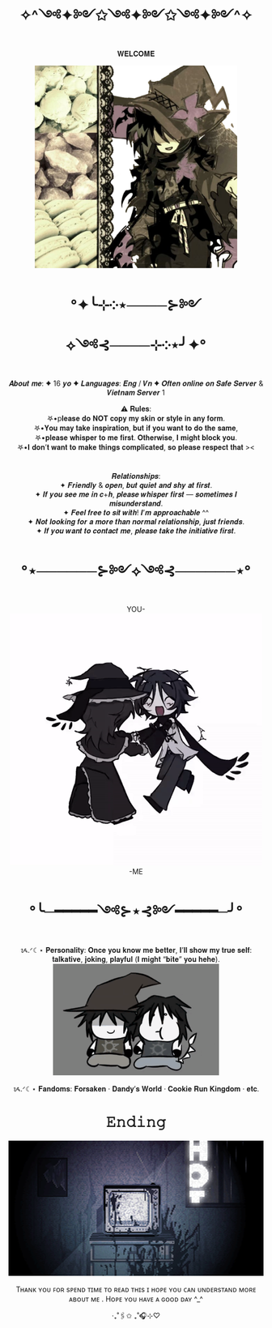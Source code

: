 <div align="center"> 

  #  ✧^༺✦༻✩༺✦༻✩༺✦༻^✧
  𝐖𝐄𝐋𝐂𝐎𝐌𝐄
</div>

<div align="center">
  <img src="09b6b5904bda0dff19cad1626dba0bd8_preview_rev_1.png" width="400">
</div>
<div align="center"> 
  
 # °✦╰⊹༶⋆────⊱༻⟡༺⊰────⊹༶⋆╯✦°
 
</div>
<div align="center"> 
𝑨𝒃𝒐𝒖𝒕 𝒎𝒆:
✦ 16 𝒚𝒐
✦ 𝑳𝒂𝒏𝒈𝒖𝒂𝒈𝒆𝒔: 𝑬𝒏𝒈 / 𝑽𝒏
✦ 𝑶𝒇𝒕𝒆𝒏 𝒐𝒏𝒍𝒊𝒏𝒆 𝒐𝒏 𝑺𝒂𝒇𝒆 𝑺𝒆𝒓𝒗𝒆𝒓 & 𝑽𝒊𝒆𝒕𝒏𝒂𝒎 𝑺𝒆𝒓𝒗𝒆𝒓 1  

  ⚠️ 𝐑𝐮𝐥𝐞𝐬:  
𖤐•p𝐥𝐞𝐚𝐬𝐞 𝐝𝐨 𝐍𝐎𝐓 𝐜𝐨𝐩𝐲 𝐦𝐲 𝐬𝐤𝐢𝐧 𝐨𝐫 𝐬𝐭𝐲𝐥𝐞 𝐢𝐧 𝐚𝐧𝐲 𝐟𝐨𝐫𝐦.  
𖤐•𝐘𝐨𝐮 𝐦𝐚𝐲 𝐭𝐚𝐤𝐞 𝐢𝐧𝐬𝐩𝐢𝐫𝐚𝐭𝐢𝐨𝐧, 𝐛𝐮𝐭 𝐢𝐟 𝐲𝐨𝐮 𝐰𝐚𝐧𝐭 𝐭𝐨 𝐝𝐨 𝐭𝐡𝐞 𝐬𝐚𝐦𝐞,  
𖤐•𝐩𝐥𝐞𝐚𝐬𝐞 𝐰𝐡𝐢𝐬𝐩𝐞𝐫 𝐭𝐨 𝐦𝐞 𝐟𝐢𝐫𝐬𝐭. 𝐎𝐭𝐡𝐞𝐫𝐰𝐢𝐬𝐞, 𝐈 𝐦𝐢𝐠𝐡𝐭 𝐛𝐥𝐨𝐜𝐤 𝐲𝐨𝐮.  
𖤐•𝐈 𝐝𝐨𝐧’𝐭 𝐰𝐚𝐧𝐭 𝐭𝐨 𝐦𝐚𝐤𝐞 𝐭𝐡𝐢𝐧𝐠𝐬 𝐜𝐨𝐦𝐩𝐥𝐢𝐜𝐚𝐭𝐞𝐝, 𝐬𝐨 𝐩𝐥𝐞𝐚𝐬𝐞 𝐫𝐞𝐬𝐩𝐞𝐜𝐭 𝐭𝐡𝐚𝐭 ><  
 
</div>

<div align="center">
 
  # 
 𝑹𝒆𝒍𝒂𝒕𝒊𝒐𝒏𝒔𝒉𝒊𝒑𝒔:  
✦ 𝑭𝒓𝒊𝒆𝒏𝒅𝒍𝒚 & 𝒐𝒑𝒆𝒏, 𝒃𝒖𝒕 𝒒𝒖𝒊𝒆𝒕 𝒂𝒏𝒅 𝒔𝒉𝒚 𝒂𝒕 𝒇𝒊𝒓𝒔𝒕.  
✦ 𝑰𝒇 𝒚𝒐𝒖 𝒔𝒆𝒆 𝒎𝒆 𝒊𝒏 𝒄+𝒉, 𝒑𝒍𝒆𝒂𝒔𝒆 𝒘𝒉𝒊𝒔𝒑𝒆𝒓 𝒇𝒊𝒓𝒔𝒕 — 𝒔𝒐𝒎𝒆𝒕𝒊𝒎𝒆𝒔 𝑰 𝒎𝒊𝒔𝒖𝒏𝒅𝒆𝒓𝒔𝒕𝒂𝒏𝒅.  
✦ 𝑭𝒆𝒆𝒍 𝒇𝒓𝒆𝒆 𝒕𝒐 𝒔𝒊𝒕 𝒘𝒊𝒕𝒉! 𝑰’𝒎 𝒂𝒑𝒑𝒓𝒐𝒂𝒄𝒉𝒂𝒃𝒍𝒆 ^^  
✦ 𝑵𝒐𝒕 𝒍𝒐𝒐𝒌𝒊𝒏𝒈 𝒇𝒐𝒓 𝒂 𝒎𝒐𝒓𝒆 𝒕𝒉𝒂𝒏 𝒏𝒐𝒓𝒎𝒂𝒍 𝒓𝒆𝒍𝒂𝒕𝒊𝒐𝒏𝒔𝒉𝒊𝒑, 𝒋𝒖𝒔𝒕 𝒇𝒓𝒊𝒆𝒏𝒅𝒔.  
✦ 𝑰𝒇 𝒚𝒐𝒖 𝒘𝒂𝒏𝒕 𝒕𝒐 𝒄𝒐𝒏𝒕𝒂𝒄𝒕 𝒎𝒆, 𝒑𝒍𝒆𝒂𝒔𝒆 𝒕𝒂𝒌𝒆 𝒕𝒉𝒆 𝒊𝒏𝒊𝒕𝒊𝒂𝒕𝒊𝒗𝒆 𝒇𝒊𝒓𝒔𝒕.  

  # °⋆──────⊱༻⟡༺⊰──────⋆°

 YOU- ![Mô tả GIF](./848cad0217a4ac8481d7029c136cac3c.gif) -ME
 
   # °╰─━━━━━༺⊱⋆⊰༻━━━━━─╯°

</div>
<div align="center">

 ᝰ.ᐟ☾⋆ 𝐏𝐞𝐫𝐬𝐨𝐧𝐚𝐥𝐢𝐭𝐲:
𝐎𝐧𝐜𝐞 𝐲𝐨𝐮 𝐤𝐧𝐨𝐰 𝐦𝐞 𝐛𝐞𝐭𝐭𝐞𝐫, 𝐈’𝐥𝐥 𝐬𝐡𝐨𝐰 𝐦𝐲 𝐭𝐫𝐮𝐞 𝐬𝐞𝐥𝐟:  
𝐭𝐚𝐥𝐤𝐚𝐭𝐢𝐯𝐞, 𝐣𝐨𝐤𝐢𝐧𝐠, 𝐩𝐥𝐚𝐲𝐟𝐮𝐥 (𝐈 𝐦𝐢𝐠𝐡𝐭 “𝐛𝐢𝐭𝐞” 𝐲𝐨𝐮 𝐡𝐞𝐡𝐞).  
![Mô tả GIF](./ac26e49eb45964f61c53957a9ec2fd88.gif)

ᝰ.ᐟ☾⋆ 𝐅𝐚𝐧𝐝𝐨𝐦𝐬:  𝐅𝐨𝐫𝐬𝐚𝐤𝐞𝐧 · 𝐃𝐚𝐧𝐝𝐲’𝐬 𝐖𝐨𝐫𝐥𝐝 · 𝐂𝐨𝐨𝐤𝐢𝐞 𝐑𝐮𝐧 𝐊𝐢𝐧𝐠𝐝𝐨𝐦 · 𝐞𝐭𝐜. 
</div>

<div align="center">

  # 𝙴𝚗𝚍𝚒𝚗𝚐
   ![Mô tả GIF](./94b9c64e1c5d912bcfd3db9c6f988b15.gif)
   
   Tʜᴀɴᴋ ʏᴏᴜ ꜰᴏʀ sᴘᴇɴᴅ ᴛɪᴍᴇ ᴛᴏ ʀᴇᴀᴅ ᴛʜɪs ɪ ʜᴏᴘᴇ ʏᴏᴜ ᴄᴀɴ ᴜɴᴅᴇʀsᴛᴀɴᴅ ᴍᴏʀᴇ ᴀʙᴏᴜᴛ ᴍᴇ . Hᴏᴘᴇ ʏᴏᴜ ʜᴀᴠᴇ ᴀ ɢᴏᴏᴅ ᴅᴀʏ ^_^
   
   ‧₊˚🖇️✩ ₊˚🎧⊹♡
</div>

